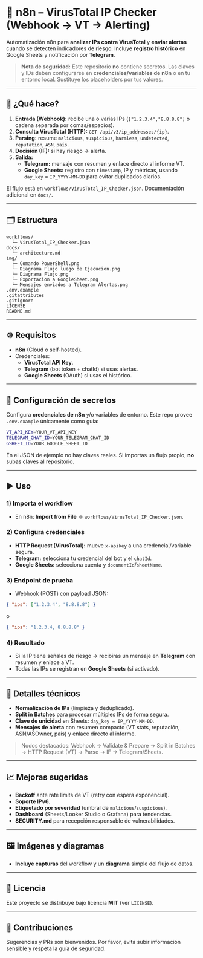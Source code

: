 # 🚨 n8n – VirusTotal IP Checker (Webhook → VT → Alerting)

Automatización n8n para **analizar IPs contra VirusTotal** y **enviar alertas** cuando se detecten indicadores de riesgo. Incluye **registro histórico** en Google Sheets y notificación por **Telegram**.

> **Nota de seguridad:** Este repositorio **no** contiene secretos. Las claves y IDs deben configurarse en **credenciales/variables de n8n** o en tu entorno local. Sustituye los placeholders por tus valores.

---

## 🧩 ¿Qué hace?

1. **Entrada (Webhook):** recibe una o varias IPs (`["1.2.3.4","8.8.8.8"]` o cadena separada por comas/espacios).
2. **Consulta VirusTotal (HTTP):** `GET /api/v3/ip_addresses/{ip}`.
3. **Parsing:** resume `malicious`, `suspicious`, `harmless`, `undetected`, `reputation`, `ASN`, `país`.
4. **Decisión (IF):** si hay riesgo → alerta.
5. **Salida:**
   - **Telegram:** mensaje con resumen y enlace directo al informe VT.
   - **Google Sheets:** registro con `timestamp`, IP y métricas, usando `day_key` = `IP_YYYY-MM-DD` para evitar duplicados diarios.

El flujo está en `workflows/VirusTotal_IP_Checker.json`. Documentación adicional en `docs/`.

---

## 🗂 Estructura

```
workflows/
  └─ VirusTotal_IP_Checker.json
docs/
  └─ architecture.md
img/
  ├─ Comando PowerShell.png      
  └─ Diagrama Flujo luego de Ejecucion.png
  └─ Diagrama Flujo.png
  └─ Exportacion a GoogleSheet.png
  └─ Mensajes enviados a Telegram Alertas.png  
.env.example
.gitattributes
.gitignore
LICENSE
README.md
```

---

## ⚙️ Requisitos

- **n8n** (Cloud o self-hosted).
- Credenciales:
  - **VirusTotal API Key**.
  - **Telegram** (bot token + chatId) si usas alertas.
  - **Google Sheets** (OAuth) si usas el histórico.

---

## 🔐 Configuración de secretos

Configura **credenciales de n8n** y/o variables de entorno. Este repo provee `.env.example` únicamente como guía:

```bash
VT_API_KEY=YOUR_VT_API_KEY
TELEGRAM_CHAT_ID=YOUR_TELEGRAM_CHAT_ID
GSHEET_ID=YOUR_GOOGLE_SHEET_ID
```

En el JSON de ejemplo no hay claves reales. Si importas un flujo propio, **no** subas claves al repositorio.

---

## ▶️ Uso

### 1) Importa el workflow
- En n8n: **Import from File** → `workflows/VirusTotal_IP_Checker.json`.

### 2) Configura credenciales
- **HTTP Request (VirusTotal):** mueve `x-apikey` a una credencial/variable segura.
- **Telegram:** selecciona tu credencial del bot y el `chatId`.
- **Google Sheets:** selecciona cuenta y `documentId`/`sheetName`.

### 3) Endpoint de prueba
- Webhook (POST) con payload JSON:
```json
{ "ips": ["1.2.3.4", "8.8.8.8"] }
```
o
```json
{ "ips": "1.2.3.4, 8.8.8.8" }
```

### 4) Resultado
- Si la IP tiene señales de riesgo → recibirás un mensaje en **Telegram** con resumen y enlace a VT.
- Todas las IPs se registran en **Google Sheets** (si activado).

---

## 🧠 Detalles técnicos

- **Normalización de IPs** (limpieza y deduplicado).
- **Split in Batches** para procesar múltiples IPs de forma segura.
- **Clave de unicidad** en Sheets: `day_key = IP_YYYY-MM-DD`.
- **Mensajes de alerta** con resumen compacto (VT stats, reputación, ASN/ASOwner, país) y enlace directo al informe.

> Nodos destacados: Webhook → Validate & Prepare → Split in Batches → HTTP Request (VT) → Parse → IF → Telegram/Sheets.

---

## 📈 Mejoras sugeridas

- **Backoff** ante rate limits de VT (retry con espera exponencial).
- **Soporte IPv6**.
- **Etiquetado por severidad** (umbral de `malicious`/`suspicious`).
- **Dashboard** (Sheets/Looker Studio o Grafana) para tendencias.
- **SECURITY.md** para recepción responsable de vulnerabilidades.

---

## 🖼 Imágenes y diagramas

- **Incluye capturas** del workflow y un **diagrama** simple del flujo de datos.

---

## 📄 Licencia

Este proyecto se distribuye bajo licencia **MIT** (ver `LICENSE`).

---

## 🤝 Contribuciones

Sugerencias y PRs son bienvenidos. Por favor, evita subir información sensible y respeta la guía de seguridad.
